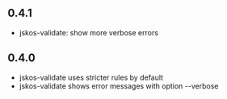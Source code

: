 ## 0.4.1

*  jskos-validate: show more verbose errors

## 0.4.0

* jskos-validate uses stricter rules by default
* jskos-validate shows error messages with option --verbose
